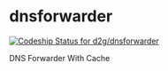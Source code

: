 dnsforwarder
============

[ ![Codeship Status for d2g/dnsforwarder](https://codeship.io/projects/ee13df10-213e-0132-e7e6-567012139968/status)](https://codeship.io/projects/36190)

DNS Forwarder With Cache
